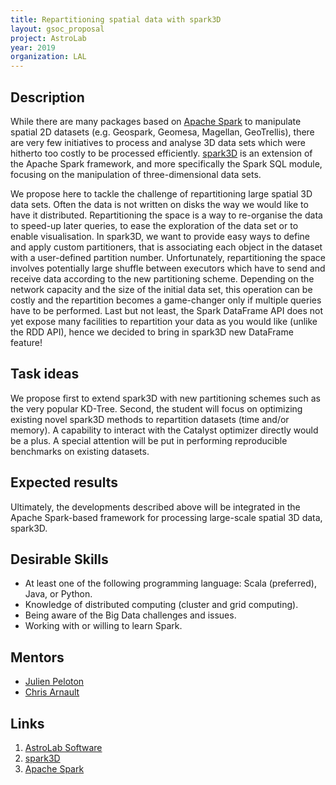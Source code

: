 ```yaml
---
title: Repartitioning spatial data with spark3D
layout: gsoc_proposal
project: AstroLab
year: 2019
organization: LAL
---
```


## Description

While there are many packages based on [Apache Spark](https://spark.apache.org/) to manipulate spatial 2D datasets (e.g. Geospark, Geomesa, Magellan, GeoTrellis), there are very few initiatives to process and analyse 3D data sets which were hitherto too costly to be processed efficiently. [spark3D](https://astrolabsoftware.github.io/spark3D/) is an extension of the Apache Spark framework, and more specifically the Spark SQL module, focusing on the manipulation of three-dimensional data sets. 

We propose here to tackle the challenge of repartitioning large spatial 3D data sets. Often the data is not written on disks the way we would like to have it distributed. Repartitioning the space is a way to re-organise the data to speed-up later queries, to ease the exploration of the data set or to enable visualisation. In spark3D, we want to provide easy ways to define and apply custom partitioners, that is associating each object in the dataset with a user-defined partition number.
Unfortunately, repartitioning the space involves potentially large shuffle between executors which have to send and receive data according to the new partitioning scheme. Depending on the network capacity and the size of the initial data set, this operation can be costly and the repartition becomes a game-changer only if multiple queries have to be performed. Last but not least, the Spark DataFrame API does not yet expose many facilities to repartition your data as you would like (unlike the RDD API), hence we decided to bring in spark3D new DataFrame feature!

## Task ideas

We propose first to extend spark3D with new partitioning schemes such as the very popular KD-Tree. 
Second, the student will focus on optimizing existing novel spark3D methods to repartition datasets (time and/or memory). A capability to interact with the Catalyst optimizer directly would be a plus. A special attention will be put in performing reproducible benchmarks on existing datasets. 

## Expected results

Ultimately, the developments described above will be integrated in the Apache Spark-based framework for processing large-scale spatial 3D data, spark3D.

## Desirable Skills

* At least one of the following programming language: Scala (preferred), Java, or Python.
* Knowledge of distributed computing (cluster and grid computing).
* Being aware of the Big Data challenges and issues.
* Working with or willing to learn Spark.

## Mentors
  * [Julien Peloton](mailto:peloton@lal.in2p3.fr)
  * [Chris Arnault](mailto:arnault@lal.in2p3.fr)

## Links
   1. [AstroLab Software](https://astrolabsoftware.github.io/)
   2. [spark3D](https://astrolabsoftware.github.io/spark3D/)
   3. [Apache Spark](https://spark.apache.org/)
